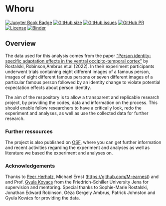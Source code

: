 # Whoru

[![Jupyter Book Badge](https://jupyterbook.org/badge.svg)](http://www.peerherholz.github.io/MSc05_template_repository/)
[![GitHub size](https://img.shields.io/github/repo-size/PeerHerholz/MSc05_template_repository)](https://github.com/repronim/OHBMEducation-2022/archive/master.zip)
[![GitHub issues](https://img.shields.io/github/issues/PeerHerholz/MSc05_template_repository?style=plastic)](https://github.com/PeerHerholz/MSc05_template_repository/issues)
[![GitHub PR](https://img.shields.io/github/issues-pr/PeerHerholz/MSc05_template_repository)](https://github.com/PeerHerholz/MSc05_template_repository/pulls)
[![License](https://img.shields.io/github/license/PeerHerholz/MSc05_template_repository)](https://github.com/PeerHerholz/MSc05_template_repository)
[![Binder](https://mybinder.org/badge_logo.svg)](https://mybinder.org/v2/gh/paulinewe/Whoru.git/main)

## Overview
The data used for this analysis comes from the paper ["Person identity-specific adaptation effects in the ventral occipito-temporal cortex"](https://onlinelibrary.wiley.com/doi/full/10.1111/ejn.15604?utm_campaign=RESR_MRKT_Researcher_inbound&af=R&utm_medium=referral&utm_source=researcher_app&sid=researcher) by Rostalski, Robinson,Ambrus et.al (2022). In their experiment participants underwent trials containing eight different images of a famous person, images of eight different famous persons or seven different images of a particular famous person followed by an identity change to violate potential expectation effects about person identity.

The aim of the respository is to allow a transparent and replicable research project, by providing the codes, data and information on the process. This should enable fellow researchers to have a critically look, redo the experiment and analyses, as well as use the collected data for further research.


### Further ressources
The project is also published on [OSF](https://osf.io/aenpr/?view_only=026c7375139f4cceb16d0242692d7092), where you can get further information and recent activities regarding the experiment and analyses as well as literature we based the experiment and analyses on.

### Acknowledgements
Thanks to [Peer Herholz](https://github.com/PeerHerholz), Michael Ernst (https://github.com/M-earnest) and and Prof. [Gyula Kovacs](http://cogsci.uni-jena.de/) from the Friedrich-Schiller University Jena for supervision and mentoring. Special thanks to Sophie-Marie Rostalski, Jonathan Edward Robinson, Géza Gergely Ambrus, Patrick Johnston and Gyula Kovács for providing the data.
